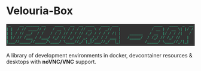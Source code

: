 # Velouria-Box

![Velouria-Box Banner](assets/banner-velouria.png)

A library of development environments in docker, devcontainer resources &amp; desktops with __noVNC/VNC__ support.

